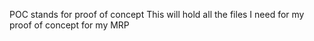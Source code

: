 POC stands for proof of concept
This will hold all the files I need for my proof of concept for my MRP
